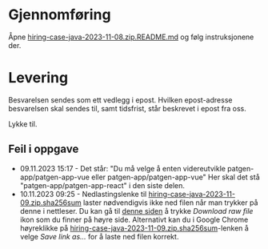 # Gjennomføring

Åpne [hiring-case-java-2023-11-08.zip.README.md](./hiring-case-java-2023-11-09.zip.README.md) og følg instruksjonene der.

# Levering

Besvarelsen sendes som ett vedlegg i epost. Hvilken epost-adresse besvarelsen skal sendes til, samt tidsfrist, står beskrevet i epost fra oss.

Lykke til.

## Feil i oppgave

* 09.11.2023 15:17 - Det står: "Du må velge å enten videreutvikle patgen-app/patgen-app-vue eller patgen-app/patgen-app-vue" Her skal det stå "patgen-app/patgen-app-react" i den siste delen.
* 10.11.2023 09:25 - Nedlastingslenke til [hiring-case-java-2023-11-09.zip.sha256sum](https://github.com/HNIKTDEV/hiring-case-java-public/raw/main/hiring-case-java-2023-11-09.zip.sha256sum) laster nødvendigvis ikke ned filen når man trykker på denne i nettleser. Du kan gå til [denne siden](https://github.com/HNIKTDEV/hiring-case-java-public/blob/main/hiring-case-java-2023-11-09.zip.sha256sum) å trykke *Download raw file* ikon som du finner på høyre side. Alternativt kan du i Google Chrome høyreklikke på [hiring-case-java-2023-11-09.zip.sha256sum](https://github.com/HNIKTDEV/hiring-case-java-public/raw/main/hiring-case-java-2023-11-09.zip.sha256sum)-lenken å velge *Save link as...* for å laste ned filen korrekt.
